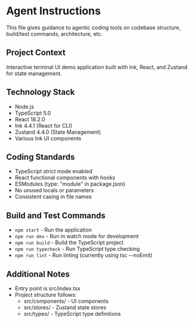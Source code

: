 # Agent Instructions

This file gives guidance to agentic coding tools on codebase structure, build/test commands, architecture, etc.

## Project Context
Interactive terminal UI demo application built with Ink, React, and Zustand for state management.

## Technology Stack
- Node.js
- TypeScript 5.0
- React 18.2.0
- Ink 4.4.1 (React for CLI)
- Zustand 4.4.0 (State Management)
- Various Ink UI components

## Coding Standards
- TypeScript strict mode enabled
- React functional components with hooks
- ESModules (type: "module" in package.json)
- No unused locals or parameters
- Consistent casing in file names

## Build and Test Commands
- `npm start` - Run the application
- `npm run dev` - Run in watch mode for development
- `npm run build` - Build the TypeScript project
- `npm run typecheck` - Run TypeScript type checking
- `npm run lint` - Run linting (currently using tsc --noEmit)

## Additional Notes
- Entry point is src/index.tsx
- Project structure follows:
  - src/components/ - UI components
  - src/stores/ - Zustand state stores
  - src/types/ - TypeScript type definitions
